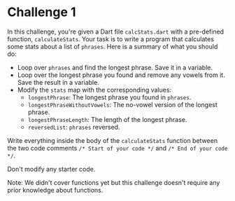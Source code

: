 # Challenge 1

In this challenge, you're given a Dart file `calcStats.dart` with a pre-defined function, `calculateStats`. Your task is to write a program that calculates some stats about a list of `phrases`. Here is a summary of what you should do:

- Loop over `phrases` and find the longest phrase. Save it in a variable.
- Loop over the longest phrase you found and remove any vowels from it. Save the result in a variable.
- Modify the `stats` map with the corresponding values:
  - `longestPhrase`: The longest phrase you found in `phrases`.
  - `longestPhraseWithoutVowels`: The no-vowel version of the longest phrase.
  - `longestPhraseLength`: The length of the longest phrase.
  - `reversedList`: `phrases` reversed.

Write everything inside the body of the `calculateStats` function between the two code comments `/* Start of your code */` and `/* End of your code */`. 

Don't modify any starter code.

Note: We didn't cover functions yet but this challenge doesn't require any prior knowledge about functions.
